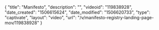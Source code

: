 {
    "title": "Manifesto",
    "description": "",
    "videoid": "119838928",
    "date_created": "1506615624",
    "date_modified": "1506620733",
    "type": "captivate",
    "layout": "video",
    "url": "\/v\/manifesto-registry-landing-page-mov\/119838928"
}